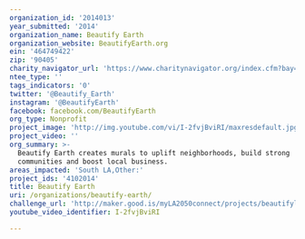 ```yaml
---
organization_id: '2014013'
year_submitted: '2014'
organization_name: Beautify Earth
organization_website: BeautifyEarth.org
ein: '464749422'
zip: '90405'
charity_navigator_url: 'https://www.charitynavigator.org/index.cfm?bay=search.profile&ein=464749422'
ntee_type: ''
tags_indicators: '0'
twitter: '@Beautify_Earth'
instagram: '@BeautifyEarth'
facebook: facebook.com/BeautifyEarth
org_type: Nonprofit
project_image: 'http://img.youtube.com/vi/I-2fvjBviRI/maxresdefault.jpg'
project_video: ''
org_summary: >-
  Beautify Earth creates murals to uplift neighborhoods, build strong
  communities and boost local business.
areas_impacted: 'South LA,Other:'
project_ids: '4102014'
title: Beautify Earth
uri: /organizations/beautify-earth/
challenge_url: 'http://maker.good.is/myLA2050connect/projects/beautifyla.html'
youtube_video_identifier: I-2fvjBviRI

---
```


